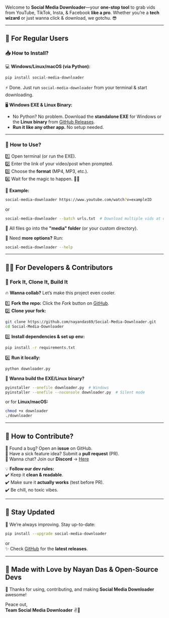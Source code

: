 Welcome to **Social Media Downloader**—your **one-stop tool** to grab vids from YouTube, TikTok, Insta, & Facebook **like a pro**. Whether you’re a **tech wizard** or just wanna click & download, we gotchu. 😎  

---

## 🎯 **For Regular Users**  

### 📥 **How to Install?**  

💻 **Windows/Linux/macOS (via Python):**  
```sh
pip install social-media-downloader
```
⚡ Done. Just run `social-media-downloader` from your terminal & start downloading.  

🖥️ **Windows EXE & Linux Binary:**  
- No Python? No problem. Download the **standalone EXE** for Windows or the **Linux binary** from [GitHub Releases](https://github.com/nayandas69/Social-Media-Downloader/releases).  
- **Run it like any other app.** No setup needed.  

---

### 🚀 **How to Use?**  

1️⃣ Open terminal (or run the EXE).  
2️⃣ Enter the link of your video/post when prompted.  
3️⃣ Choose the **format** (MP4, MP3, etc.).  
4️⃣ Wait for the magic to happen. 🎩✨  

🔗 **Example:**  
```sh
social-media-downloader https://www.youtube.com/watch?v=exampleID
```
or  
```sh
social-media-downloader --batch urls.txt  # Download multiple vids at once
```

💾 All files go into the **"media" folder** (or your custom directory).  

📜 Need **more options?** Run:  
```sh
social-media-downloader --help
```

---

## 👨‍💻 **For Developers & Contributors**  

### 🔗 **Fork It, Clone It, Build It**  

🔥 **Wanna collab?** Let’s make this project even cooler.  

1️⃣ **Fork the repo:** Click the *Fork* button on [GitHub](https://github.com/nayandas69/Social-Media-Downloader).  
2️⃣ **Clone your fork:**  
```sh
git clone https://github.com/nayandas69/Social-Media-Downloader.git
cd Social-Media-Downloader
```
3️⃣ **Install dependencies & set up env:**  
```sh
pip install -r requirements.txt
```
4️⃣ **Run it locally:**  
```sh
python downloader.py
```

🔧 **Wanna build the EXE/Linux binary?**  
```sh
pyinstaller --onefile downloader.py  # Windows
pyinstaller --onefile --noconsole downloader.py  # Silent mode
```
or for **Linux/macOS:**  
```sh
chmod +x downloader
./downloader
```

---

## 🤝 **How to Contribute?**  

🔹 Found a bug? Open an **issue** on GitHub.  
🔹 Have a sick feature idea? Submit a **pull request** (PR).  
🔹 Wanna chat? Join our **Discord** → [Here](https://discord.gg/skHyssu)  

💡 **Follow our dev rules:**  
✔️ Keep it **clean & readable**.  
✔️ Make sure it **actually works** (test before PR).  
✔️ Be chill, no toxic vibes.  

---

## 📢 **Stay Updated**  

🚀 We’re always improving. Stay up-to-date:  
```sh
pip install --upgrade social-media-downloader
```
or  
✨ Check [GitHub](https://github.com/nayandas69/Social-Media-Downloader) for the **latest releases**.  

---

## 💖 **Made with Love by Nayan Das & Open-Source Devs**  

💙 Thanks for using, contributing, and making **Social Media Downloader** awesome!  

Peace out,  
**Team Social Media Downloader** ✌️💖
